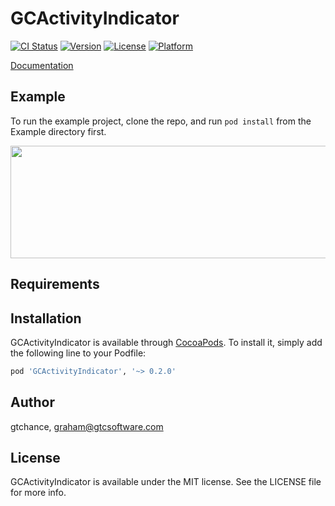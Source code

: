 # GCActivityIndicator

[![CI Status](https://img.shields.io/travis/gtchance/GCActivityIndicator.svg?style=flat)](https://travis-ci.org/gtchance/GCActivityIndicator)
[![Version](https://img.shields.io/cocoapods/v/GCActivityIndicator.svg?style=flat)](https://cocoapods.org/pods/GCActivityIndicator)
[![License](https://img.shields.io/cocoapods/l/GCActivityIndicator.svg?style=flat)](https://cocoapods.org/pods/GCActivityIndicator)
[![Platform](https://img.shields.io/cocoapods/p/GCActivityIndicator.svg?style=flat)](https://cocoapods.org/pods/GCActivityIndicator)

[Documentation](https://gtchance.github.io/GCActivityIndicator/)

## Example

To run the example project, clone the repo, and run `pod install` from the Example directory first.

<img src="https://github.com/gtchance/GCActivityIndicator/blob/development/example.gif" width="580" height="180" />

## Requirements

## Installation

GCActivityIndicator is available through [CocoaPods](https://cocoapods.org). To install
it, simply add the following line to your Podfile:

```ruby
pod 'GCActivityIndicator', '~> 0.2.0'
```

## Author

gtchance, graham@gtcsoftware.com

## License

GCActivityIndicator is available under the MIT license. See the LICENSE file for more info.
